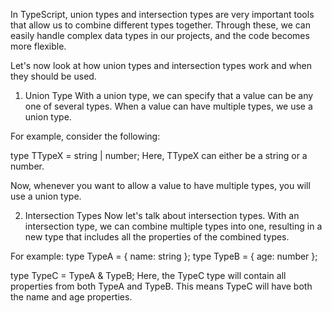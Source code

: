 In TypeScript, union types and intersection types are very important tools that allow us to combine different types together. Through these, we can easily handle complex data types in our projects, and the code becomes more flexible.

Let's now look at how union types and intersection types work and when they should be used.

1. Union Type
With a union type, we can specify that a value can be any one of several types. When a value can have multiple types, we use a union type.

For example, consider the following:

type TTypeX = string | number;
Here, TTypeX can either be a string or a number.

Now, whenever you want to allow a value to have multiple types, you will use a union type.

2. Intersection Types
Now let's talk about intersection types. With an intersection type, we can combine multiple types into one, resulting in a new type that includes all the properties of the combined types.

For example:
type TypeA = { name: string };
type TypeB = { age: number };

type TypeC = TypeA & TypeB;
Here, the TypeC type will contain all properties from both TypeA and TypeB. This means TypeC will have both the name and age properties.

